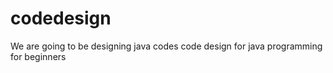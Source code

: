 # codedesign
We are going to be designing java codes
code design for java programming for beginners
